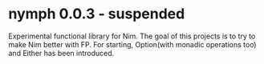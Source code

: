 # nymph 0.0.3 - suspended
Experimental functional library for Nim. The goal of this projects is to try to make Nim better with FP. For starting, Option(with monadic operations too) and Either has been introduced.
